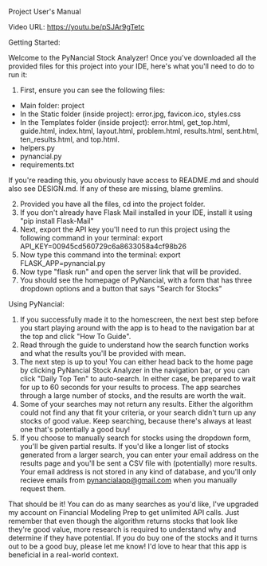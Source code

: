 Project User's Manual

Video URL: https://youtu.be/pSJAr9gTetc

Getting Started:

Welcome to the PyNancial Stock Analyzer! Once you've downloaded all the provided files for this project into your IDE, here's what you'll need to do to run it:
1. First, ensure you can see the following files:
- Main folder: project
- In the Static folder (inside project): error.jpg, favicon.ico, styles.css
- In the Templates folder (inside project): error.html, get\_top.html, guide.html, index.html, layout.html, problem.html, results.html, sent.html, ten_results.html, and top.html.
- helpers.py
- pynancial.py
- requirements.txt

If you're reading this, you obviously have access to README.md and should also see DESIGN.md. If any of these are missing, blame gremlins.

2. Provided you have all the files, cd into the project folder.
3. If you don't already have Flask Mail installed in your IDE, install it using "pip install Flask-Mail"
4. Next, export the API key you'll need to run this project using the following command in your terminal: export API_KEY=00945cd560729c6a8633058a4cf98b26
5. Now type this command into the terminal: export FLASK_APP=pynancial.py
6. Now type "flask run" and open the server link that will be provided.
7. You should see the homepage of PyNancial, with a form that has three dropdown options and a button that says "Search for Stocks"

Using PyNancial:

1. If you successfully made it to the homescreen, the next best step before you start playing around with the app is to head to the navigation bar
at the top and click "How To Guide".
2. Read through the guide to understand how the search function works and what the results you'll be provided with mean.
3. The next step is up to you! You can either head back to the home page by clicking PyNancial Stock Analyzer in the navigation bar, or you can click
"Daily Top Ten" to auto-search. In either case, be prepared to wait for up to 60 seconds for your results to process. The app searches through a
large number of stocks, and the results are worth the wait.
4. Some of your searches may not return any results. Either the algorithm could not find any that fit your criteria, or your search didn't turn up
any stocks of good value. Keep searching, because there's always at least one that's potentially a good buy!
5. If you choose to manually search for stocks using the dropdown form, you'll be given partial results. If you'd like a longer list of stocks generated
from a larger search, you can enter your email address on the results page and you'll be sent a CSV file with (potentially) more results. Your
email address is not stored in any kind of database, and you'll only recieve emails from pynancialapp@gmail.com when you manually request them.

That should be it! You can do as many searches as you'd like, I've upgraded my account on Financial Modeling Prep to get unlimited API calls.
Just remember that even though the algorithm returns stocks that look like they're good value, more research is required to understand why and
determine if they have potential. If you do buy one of the stocks and it turns out to be a good buy, please let me know! I'd love to hear that
this app is beneficial in a real-world context.